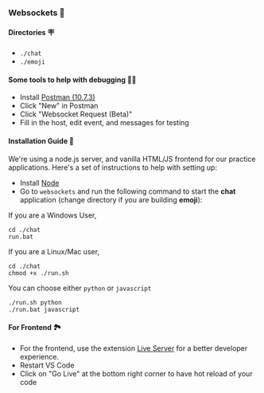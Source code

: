 ### Websockets 🔌

#### Directories 🪧

- `./chat`
- `./emoji`

#### Some tools to help with debugging ✍🏼

- Install [Postman (10.7.3)](https://www.postman.com/downloads/)
- Click "New" in Postman
- Click "Websocket Request (Beta)"
- Fill in the host, edit event, and messages for testing

#### Installation Guide 💾

We're using a node.js server, and vanilla HTML/JS frontend for our practice applications. Here's a set of instructions to help with setting up:

- Install [Node](https://nodejs.org/en/download)
- Go to `websockets` and run the following command to start the **chat** application (change directory if you are building **emoji**):

If you are a Windows User,

```
cd ./chat
run.bat
```

If you are a Linux/Mac user,

```
cd ./chat
chmod +x ./run.sh
```

You can choose either `python` or `javascript`

```
./run.sh python
./run.bat javascript
```

#### For Frontend 🏞️

- For the frontend, use the extension [Live Server](https://marketplace.visualstudio.com/items?itemName=ritwickdey.LiveServer) for a better developer experience.
- Restart VS Code
- Click on "Go Live" at the bottom right corner to have hot reload of your code
